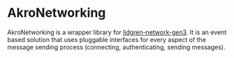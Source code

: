 # AkroNetworking
AkroNetworking is a wrapper library for [lidgren-network-gen3](https://github.com/lidgren/lidgren-network-gen3). It is an event based solution that uses pluggable interfaces for every aspect of the message sending process (connecting, authenticating, sending messages).